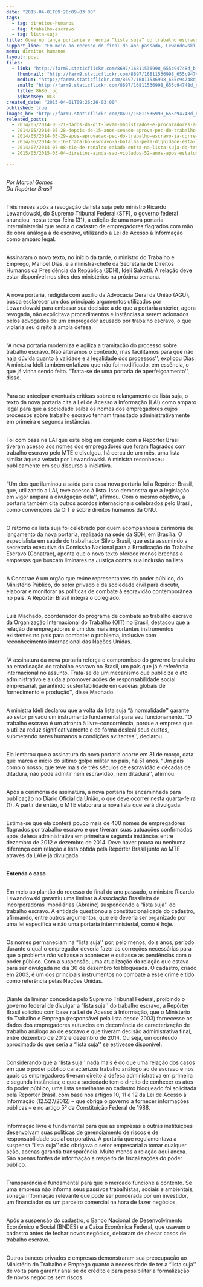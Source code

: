 ```yaml
---
date: "2015-04-01T09:20:09-03:00"
tags:
  - tag: direitos-humanos
  - tag: trabalho-escravo
  - tag: lista-suja
title: Governo lança portaria e recria “lista suja” do trabalho escravo
support_line: "Em meio ao recesso do final do ano passado, Lewandowski suspendeu a “lista suja'' afirmando que ele deveria ser organizado por uma lei específica e não uma portaria interministerial."
menu: direitos humanos
layout: post
files:
  - link: "http://farm9.staticflickr.com/8697/16811536998_655c94748d_b.jpg"
    thumbnail: "http://farm9.staticflickr.com/8697/16811536998_655c94748d_t.jpg"
    medium: "http://farm9.staticflickr.com/8697/16811536998_655c94748d_z.jpg"
    small: "http://farm9.staticflickr.com/8697/16811536998_655c94748d_n.jpg"
    title: 8686.jpg
    $$hashKey: 0C3
created_date: "2015-04-01T09:26:26-03:00"
published: true
images_hd: "http://farm9.staticflickr.com/8697/16811536998_655c94748d_n.jpg"
releated_posts:
  - 2014/05/2014-05-21-dados-da-oit-levam-magistrados-e-procuradores-a-pedir-pec.md
  - 2014/05/2014-05-28-depois-de-15-anos-senado-aprova-pec-do-trabalho-escravo.md
  - 2014/05/2014-05-29-apos-aprovacao-pec-do-trabalho-escravo-ja-corre-risco-de-resultar-em-retrocesso.md
  - 2014/06/2014-06-16-trabalho-escravo-a-batalha-pela-dignidade-esta-longe-do-fim.md
  - 2014/07/2014-07-08-tio-de-ronaldo-caiado-entra-na-lista-suja-do-trabalho-escravo.md
  - 2015/03/2015-03-04-direitos-ainda-sao-violados-52-anos-apos-estatuto-do-trabalhador-rural.md

---
```

<p><br />
<em>Por Marcel Gomes<br />
Da Rep&oacute;rter Brasil</em></p>

<p><br />
Tr&ecirc;s meses ap&oacute;s a revoga&ccedil;&atilde;o da lista suja pelo ministro Ricardo Lewandowski, do Supremo Tribunal Federal (STF), o governo federal anunciou, nesta ter&ccedil;a-feira (31), a edi&ccedil;&atilde;o de uma nova portaria interministerial que recria o cadastro de empregadores flagrados com m&atilde;o de obra an&aacute;loga &agrave; de escravo, utilizando a Lei de Acesso &agrave; Informa&ccedil;&atilde;o como amparo legal.</p>

<p><br />
Assinaram o novo texto, no in&iacute;cio da tarde, o ministro do Trabalho e Emprego, Manoel Dias, e a ministra-chefe da Secretaria de Direitos Humanos da Presid&ecirc;ncia da Rep&uacute;blica (SDH), Ideli Salvatti. A rela&ccedil;&atilde;o deve estar dispon&iacute;vel nos sites dos minist&eacute;rios na pr&oacute;xima semana.</p>

<p><br />
A nova portaria, redigida com aux&iacute;lio da Advocacia Geral da Uni&atilde;o (AGU), busca esclarecer um dos principais argumentos utilizados por Lewandowski para embasar sua decis&atilde;o: a de que a portaria anterior, agora revogada, n&atilde;o explicitava procedimentos e inst&acirc;ncias a serem acionados pelos advogados de um empregador acusado por trabalho escravo, o que violaria seu direito &agrave; ampla defesa.</p>

<p><br />
&ldquo;A nova portaria moderniza e agiliza a tramita&ccedil;&atilde;o do processo sobre trabalho escravo. N&atilde;o alteramos o conte&uacute;do, mas facilitamos para que n&atilde;o haja d&uacute;vida quanto &agrave; validade e &agrave; legalidade dos processos&#39;&#39;, explicou Dias. A ministra Ideli tamb&eacute;m enfatizou que n&atilde;o foi modificado, em ess&ecirc;ncia, o que j&aacute; vinha sendo feito. &ldquo;Trata-se de uma portaria de aperfei&ccedil;oamento&#39;&#39;, disse.</p>

<p><br />
Para se antecipar eventuais cr&iacute;ticas sobre o relan&ccedil;amento da lista suja, o texto da nova portaria cita a Lei de Acesso a Informa&ccedil;&atilde;o (LAI) como amparo legal para que a sociedade saiba os nomes dos empregadores cujos processos sobre trabalho escravo tenham transitado administrativamente em primeira e segunda inst&acirc;ncias.</p>

<p><br />
Foi com base na LAI que este blog em conjunto com a Rep&oacute;rter Brasil tiveram acesso aos nomes dos empregadores que foram flagrados com trabalho escravo pelo MTE e divulgou, h&aacute; cerca de um m&ecirc;s, uma lista similar &agrave;quela vetada por Lewandowski. A ministra reconheceu publicamente em seu discurso a iniciativa.</p>

<p><br />
&ldquo;Um dos que iluminou a sa&iacute;da para essa nova portaria foi a Rep&oacute;rter Brasil, que, utilizando a LAI, teve acesso &agrave; lista. Isso demonstra que a legisla&ccedil;&atilde;o em vigor ampara a divulga&ccedil;&atilde;o dela&#39;&#39;, afirmou. Com o mesmo objetivo, a portaria tamb&eacute;m cita outros acordos internacionais celebrados pelo Brasil, como conven&ccedil;&otilde;es da OIT e sobre direitos humanos da ONU.</p>

<p><br />
O retorno da lista suja foi celebrado por quem acompanhou a cerim&ocirc;nia de lan&ccedil;amento da nova portaria, realizada na sede da SDH, em Bras&iacute;lia. O especialista em sa&uacute;de do trabalhador S&iacute;lvio Brasil, que est&aacute; assumindo a secretaria executiva da Comiss&atilde;o Nacional para a Erradica&ccedil;&atilde;o do Trabalho Escravo (Conatrae), aponta que o novo texto oferece menos brechas a empresas que buscam liminares na Justi&ccedil;a contra sua inclus&atilde;o na lista.</p>

<p><br />
A Conatrae &eacute; um org&atilde;o que re&uacute;ne representantes do poder p&uacute;blico, do Minist&eacute;rio P&uacute;blico, do setor privado e da sociedade civil para discutir, elaborar e monitorar as pol&iacute;ticas de combate &agrave; escravid&atilde;o contempor&acirc;nea no pa&iacute;s. A Rep&oacute;rter Brasil integra o colegiado.</p>

<p><br />
Luiz Machado, coordenador do programa de combate ao trabalho escravo da Organiza&ccedil;&atilde;o Internacional do Trabalho (OIT) no Brasil, destacou que a rela&ccedil;&atilde;o de empregadores &eacute; um dos mais importantes instrumentos existentes no pa&iacute;s para combater o problema, inclusive com reconhecimento internacional das Na&ccedil;&otilde;es Unidas.</p>

<p><br />
&ldquo;A assinatura da nova portaria refor&ccedil;a o compromisso do governo brasileiro na erradica&ccedil;&atilde;o do trabalho escravo no Brasil, um pa&iacute;s que j&aacute; &eacute; refer&ecirc;ncia internacional no assunto. Trata-se de um mecanismo que publiciza o ato administrativo e ajuda a promover a&ccedil;&otilde;es de responsabilidade social empresarial, garantindo sustentabilidade em cadeias globais de fornecimento e produ&ccedil;&atilde;o&#39;&#39;, disse Machado.</p>

<p><br />
A ministra Ideli declarou que a volta da lista suja &ldquo;&agrave; normalidade&#39;&#39; garante ao setor privado um instrumento fundamental para seu funcionamento. &ldquo;O trabalho escravo &eacute; um afronta &agrave; livre-concorr&ecirc;ncia, porque a empresa que o utiliza reduz significativamente e de forma desleal seus custos, submetendo seres humanos a condi&ccedil;&otilde;es aviltantes&#39;&#39;, declarou.</p>

<p><br />
Ela lembrou que a assinatura da nova portaria ocorre em 31 de mar&ccedil;o, data que marca o in&iacute;cio do &uacute;ltimo golpe militar no pa&iacute;s, h&aacute; 51 anos. &ldquo;Um pa&iacute;s como o nosso, que teve mais de tr&ecirc;s s&eacute;culos de escravid&atilde;o e d&eacute;cadas de ditadura, n&atilde;o pode admitir nem escravid&atilde;o, nem ditadura&#39;&#39;, afirmou.</p>

<p><br />
Ap&oacute;s a cerim&ocirc;nia de assinatura, a nova portaria foi encaminhada para publica&ccedil;&atilde;o no Di&aacute;rio Oficial da Uni&atilde;o, o que deve ocorrer nesta quarta-feira (1). A partir de ent&atilde;o, o MTE elaborar&aacute; a nova lista que ser&aacute; divulgada.</p>

<p><br />
Estima-se que ela conter&aacute; pouco mais de 400 nomes de empregadores flagrados por trabalho escravo e que tiveram suas autua&ccedil;&otilde;es confirmadas ap&oacute;s defesa administrativa em primeira e segunda inst&acirc;ncias entre dezembro de 2012 e dezembro de 2014. Deve haver pouca ou nenhuma diferen&ccedil;a com rela&ccedil;&atilde;o &agrave; lista obtida pela Rep&oacute;rter Brasil junto ao MTE atrav&eacute;s da LAI e j&aacute; divulgada.</p>

<p><br />
<strong>Entenda o caso </strong></p>

<p><br />
Em meio ao plant&atilde;o do recesso do final do ano passado, o ministro Ricardo Lewandowski garantiu uma liminar &agrave; Associa&ccedil;&atilde;o Brasileira de Incorporadoras Imobili&aacute;rias (Abrainc) suspendendo a &ldquo;lista suja&#39;&#39; do trabalho escravo. A entidade questionou a constitucionalidade do cadastro, afirmando, entre outros argumentos, que ele deveria ser organizado por uma lei espec&iacute;fica e n&atilde;o uma portaria interministerial, como &eacute; hoje.</p>

<p><br />
Os nomes permaneciam na &ldquo;lista suja&#39;&#39; por, pelo menos, dois anos, per&iacute;odo durante o qual o empregador deveria fazer as corre&ccedil;&otilde;es necess&aacute;rias para que o problema n&atilde;o voltasse a acontecer e quitasse as pend&ecirc;ncias com o poder p&uacute;blico. Com a suspens&atilde;o, uma atualiza&ccedil;&atilde;o da rela&ccedil;&atilde;o que estava para ser divulgada no dia 30 de dezembro foi bloqueada. O cadastro, criado em 2003, &eacute; um dos principais instrumentos no combate a esse crime e tido como refer&ecirc;ncia pelas Na&ccedil;&otilde;es Unidas.</p>

<p><br />
Diante da liminar concedida pelo Supremo Tribunal Federal, proibindo o governo federal de divulgar a &ldquo;lista suja&#39;&#39; do trabalho escravo, a Rep&oacute;rter Brasil solicitou com base na Lei de Acesso &agrave; Informa&ccedil;&atilde;o, que o Minist&eacute;rio do Trabalho e Emprego (respons&aacute;vel pela lista desde 2003) fornecesse os dados dos empregadores autuados em decorr&ecirc;ncia de caracteriza&ccedil;&atilde;o de trabalho an&aacute;logo ao de escravo e que tiveram decis&atilde;o administrativa final, entre dezembro de 2012 e dezembro de 2014. Ou seja, um conte&uacute;do aproximado do que seria a &ldquo;lista suja&#39;&#39; se estivesse dispon&iacute;vel.</p>

<p><br />
Considerando que a &ldquo;lista suja&#39;&#39; nada mais &eacute; do que uma rela&ccedil;&atilde;o dos casos em que o poder p&uacute;blico caracterizou trabalho an&aacute;logo ao de escravo e nos quais os empregadores tiveram direito &agrave; defesa administrativa em primeira e segunda inst&acirc;ncias; e que a sociedade tem o direito de conhecer os atos do poder p&uacute;blico, uma lista semelhante ao cadastro bloqueado foi solicitada pela Rep&oacute;rter Brasil, com base nos artigos 10, 11 e 12 da Lei de Acesso &agrave; Informa&ccedil;&atilde;o (12.527/2012) &ndash; que obriga o governo a fornecer informa&ccedil;&otilde;es p&uacute;blicas &ndash; e no artigo 5&ordm; da Constitui&ccedil;&atilde;o Federal de 1988.</p>

<p><br />
Informa&ccedil;&atilde;o livre &eacute; fundamental para que as empresas e outras institui&ccedil;&otilde;es desenvolvam suas pol&iacute;ticas de gerenciamento de riscos e de responsabilidade social corporativa. A portaria que regulamentava a suspensa &ldquo;lista suja&#39;&#39; n&atilde;o obrigava o setor empresarial a tomar qualquer a&ccedil;&atilde;o, apenas garantia transpar&ecirc;ncia. Muito menos a rela&ccedil;&atilde;o aqui anexa. S&atilde;o apenas fontes de informa&ccedil;&atilde;o a respeito de fiscaliza&ccedil;&otilde;es do poder p&uacute;blico.</p>

<p><br />
Transpar&ecirc;ncia &eacute; fundamental para que o mercado funcione a contento. Se uma empresa n&atilde;o informa seus passivos trabalhistas, sociais e ambientais, sonega informa&ccedil;&atilde;o relevante que pode ser ponderada por um investidor, um financiador ou um parceiro comercial na hora de fazer neg&oacute;cios.</p>

<p><br />
Ap&oacute;s a suspens&atilde;o do cadastro, o Banco Nacional de Desenvolvimento Econ&ocirc;mico e Social (BNDES) e a Caixa Econ&ocirc;mica Federal, que usavam o cadastro antes de fechar novos neg&oacute;cios, deixaram de checar casos de trabalho escravo.</p>

<p><br />
Outros bancos privados e empresas demonstraram sua preocupa&ccedil;&atilde;o ao Minist&eacute;rio do Trabalho e Emprego quanto &agrave; necessidade de ter a &ldquo;lista suja&#39;&#39; de volta para garantir an&aacute;lise de cr&eacute;dito e para possibilitar a formaliza&ccedil;&atilde;o de novos neg&oacute;cios sem riscos.</p>
